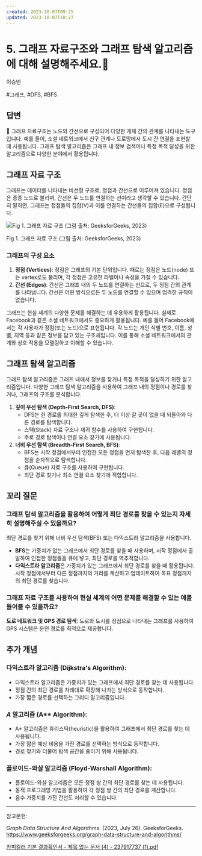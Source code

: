 ```yaml
---
created: 2023-10-07T09:25
updated: 2023-10-07T18:27
---
```

# 5. 그래프 자료구조와 그래프 탐색 알고리즘에 대해 설명해주세요.🚀

이승빈

#그래프, #DFS, #BFS

## 답변

<aside>
📌 그래프 자료구조는 노드와 간선으로 구성되어 다양한 개체 간의 관계를 나타내는 도구입니다. 예를 들어, 소셜 네트워크에서 친구 관계나 도로망에서 도시 간 연결을 표현할 때 사용됩니다. 그래프 탐색 알고리즘은 그래프 내 정보 검색이나 특정 목적 달성을 위한 알고리즘으로 다양한 분야에서 활용됩니다.

</aside>

## 그래프 자료 구조

그래프는 데이터를 나타내는 비선형 구조로, 정점과 간선으로 이루어져 있습니다. 정점은 종종 노드로 불리며, 간선은 두 노드를 연결하는 선이라고 생각할 수 있습니다. 간단히 말하면, 그래프는 정점들의 집합(V)과 이를 연결하는 간선들의 집합(E)으로 구성됩니다. 

![Fig 1.  그래프 자료 구조 (그림 출처: GeeksforGeeks, 2023)](Untitled%2017.png)

Fig 1.  그래프 자료 구조 (그림 출처: GeeksforGeeks, 2023)

### 그래프의 구성 요소

1. **정점 (Vertices)**: 정점은 그래프의 기본 단위입니다. 때로는 정점은 노드(node) 또는 vertex로도 불리며, 각 정점은 고유한 라벨이나 속성을 가질 수 있습니다.
2. **간선 (Edges)**: 간선은 그래프 내의 두 노드를 연결하는 선으로, 두 정점 간의 관계를 나타냅니다. 간선은 어떤 방식으로든 두 노드를 연결할 수 있으며 엄격한 규칙이 없습니다.

그래프는 현실 세계의 다양한 문제를 해결하는 데 유용하게 활용됩니다. 실제로 Facebook과 같은 소셜 네트워크에서도 중요하게 활용됩니다. 예를 들어 Facebook에서는 각 사용자가 정점(또는 노드)으로 표현됩니다. 각 노드는 개인 식별 번호, 이름, 성별, 지역 등과 같은 정보를 담고 있는 구조체입니다. 이를 통해 소셜 네트워크에서의 관계와 상호 작용을 모델링하고 이해할 수 있습니다.

## 그래프 탐색 알고리즘

그래프 탐색 알고리즘은 그래프 내에서 정보를 찾거나 특정 목적을 달성하기 위한 알고리즘입니다. 다양한 그래프 탐색 알고리즘을 사용하여 그래프 내의 정점이나 경로를 찾거나, 그래프의 구조를 분석합니다. 

1. **깊이 우선 탐색 (Depth-First Search, DFS)**:
    - DFS는 한 경로를 최대한 깊게 탐색한 후, 더 이상 갈 곳이 없을 때 되돌아와 다른 경로를 탐색합니다.
    - 스택(Stack) 자료 구조나 재귀 함수를 사용하여 구현됩니다.
    - 주로 경로 탐색이나 연결 요소 찾기에 사용됩니다.
2. **너비 우선 탐색 (Breadth-First Search, BFS)**:
    - BFS는 시작 정점에서부터 인접한 모든 정점을 먼저 탐색한 후, 다음 레벨의 정점을 순차적으로 탐색합니다.
    - 큐(Queue) 자료 구조를 사용하여 구현됩니다.
    - 최단 경로 찾기나 최소 연결 요소 찾기에 적합합니다.

## **꼬리 질문**

### 그래프 탐색 알고리즘을 활용하여 어떻게 최단 경로를 찾을 수 있는지 자세히 설명해주실 수 있을까요?

최단 경로를 찾기 위해 너비 우선 탐색(BFS) 또는 다익스트라 알고리즘을 사용합니다.

- **BFS**는 가중치가 없는 그래프에서 최단 경로를 찾을 때 사용하며, 시작 정점에서 출발하여 인접한 정점들을 큐에 넣고, 최단 경로를 역추적합니다.
- **다익스트라 알고리즘**은 가중치가 있는 그래프에서 최단 경로를 찾을 때 활용됩니다. 시작 정점에서부터 다른 정점까지의 거리를 계산하고 업데이트하여 목표 정점까지의 최단 경로를 찾습니다.

### 그래프 자료 구조를 사용하여 현실 세계의 어떤 문제를 해결할 수 있는 예를 들어볼 수 있을까요?

**도로 네트워크 및 GPS 경로 탐색**: 도로와 도시를 정점으로 나타내는 그래프를 사용하여 GPS 시스템은 운전 경로를 최적으로 제공합니다.

## 추가 개념

### **다익스트라 알고리즘 (Dijkstra's Algorithm)**:

- 다익스트라 알고리즘은 가중치가 있는 그래프에서 최단 경로를 찾는 데 사용됩니다.
- 정점 간의 최단 경로를 차례대로 확장해 나가는 방식으로 동작합니다.
- 가장 짧은 경로를 선택하는 그리디 알고리즘입니다.

### *A* 알고리즘 (A** Algorithm):

- A* 알고리즘은 휴리스틱(heuristic)을 활용하여 그래프에서 최단 경로를 찾는 데 사용됩니다.
- 가장 짧은 예상 비용을 가진 경로를 선택하는 방식으로 동작합니다.
- 경로 찾기와 더불어 탐색 공간을 줄이기 위해 사용됩니다.

### **플로이드-와샬 알고리즘 (Floyd-Warshall Algorithm)**:

- 플로이드-와샬 알고리즘은 모든 정점 쌍 간의 최단 경로를 찾는 데 사용됩니다.
- 동적 프로그래밍 기법을 활용하여 각 정점 쌍 간의 최단 경로를 계산합니다.
- 음수 가중치를 가진 간선도 처리할 수 있습니다.

---

참고문헌:

*Graph Data Structure And Algorithms*. (2023, July 26). GeeksforGeeks. https://www.geeksforgeeks.org/graph-data-structure-and-algorithms/

[카피킬러 기본 결과확인서 - 제목 없는 문서 (4) - 237917737 (1).pdf](%25E1%2584%258F%25E1%2585%25A1%25E1%2584%2591%25E1%2585%25B5%25E1%2584%258F%25E1%2585%25B5%25E1%2586%25AF%25E1%2584%2585%25E1%2585%25A5_%25E1%2584%2580%25E1%2585%25B5%25E1%2584%2587%25E1%2585%25A9%25E1%2586%25AB_%25E1%2584%2580%25E1%2585%25A7%25E1%2586%25AF%25E1%2584%2580%25E1%2585%25AA%25E1%2584%2592%25E1%2585%25AA%25E1%2586%25A8%25E1%2584%258B%25E1%2585%25B5%25E1%2586%25AB%25E1%2584%2589%25E1%2585%25A5_-_%25E1%2584%258C%25E1%2585%25A6%25E1%2584%2586%25E1%2585%25A9%25E1%2586%25A8_%25E1%2584%258B%25E1%2585%25A5%25E1%2586%25B9%25E1%2584%2582%25E1%2585%25B3%25E1%2586%25AB_%25E1%2584%2586%25E1%2585%25AE%25E1%2586%25AB%25E1%2584%2589%25E1%2585%25A5_(4)_-_237917737_(1).pdf)